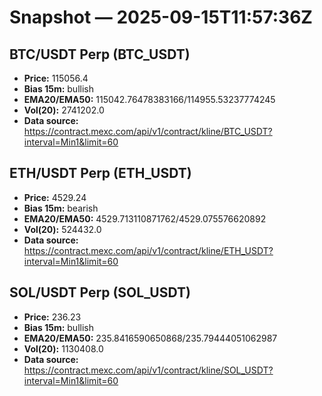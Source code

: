 # Snapshot — 2025-09-15T11:57:36Z

## BTC/USDT Perp (BTC_USDT)
- **Price:** 115056.4
- **Bias 15m:** bullish
- **EMA20/EMA50:** 115042.76478383166/114955.53237774245
- **Vol(20):** 2741202.0
- **Data source:** https://contract.mexc.com/api/v1/contract/kline/BTC_USDT?interval=Min1&limit=60

## ETH/USDT Perp (ETH_USDT)
- **Price:** 4529.24
- **Bias 15m:** bearish
- **EMA20/EMA50:** 4529.713110871762/4529.075576620892
- **Vol(20):** 524432.0
- **Data source:** https://contract.mexc.com/api/v1/contract/kline/ETH_USDT?interval=Min1&limit=60

## SOL/USDT Perp (SOL_USDT)
- **Price:** 236.23
- **Bias 15m:** bullish
- **EMA20/EMA50:** 235.8416590650868/235.79444051062987
- **Vol(20):** 1130408.0
- **Data source:** https://contract.mexc.com/api/v1/contract/kline/SOL_USDT?interval=Min1&limit=60

